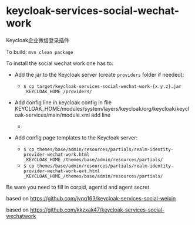 # keycloak-services-social-wechat-work

Keycloak企业微信登录插件

To build:
`mvn clean package`

To install the social wechat work one has to:

* Add the jar to the Keycloak server (create `providers` folder if needed):
  * `$ cp target/keycloak-services-social-wechat-work-{x.y.z}.jar _KEYCLOAK_HOME_/providers/` 
* Add config line in keycloak config
  in file KEYCLOAK_HOME/modules/system/layers/keycloak/org/keycloak/keycloak-services/main/module.xml 
    add line 
  * <module name="org.infinispan" services="import"/>

* Add config page templates to the Keycloak server:
  * `$ cp themes/base/admin/resources/partials/realm-identity-provider-wechat-work.html _KEYCLOAK_HOME_/themes/base/admin/resources/partials/`
  * `$ cp themes/base/admin/resources/partials/realm-identity-provider-wechat-work-ext.html _KEYCLOAK_HOME_/themes/base/admin/resources/partials/`

Be ware you need to fill in corpid, agentid and agent secret.



based on https://github.com/jyqq163/keycloak-services-social-weixin 

based on https://github.com/kkzxak47/keycloak-services-social-wechatwork

